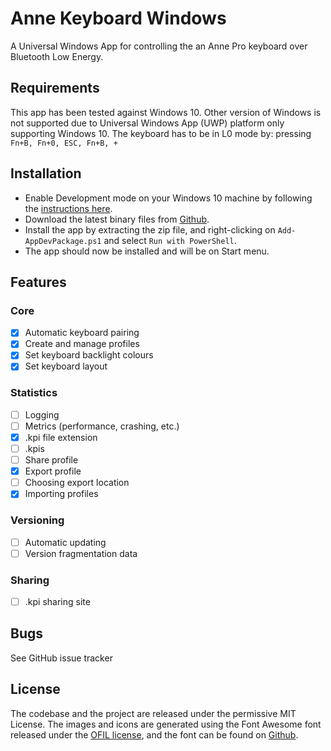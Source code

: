 # Anne Keyboard Windows
A Universal Windows App for controlling the an Anne Pro keyboard over Bluetooth Low Energy.  

## Requirements
This app has been tested against Windows 10. Other version of Windows is not supported due to Universal Windows App (UWP) platform only supporting Windows 10.
The keyboard has to be in L0 mode by: pressing ```Fn+B, Fn+0, ESC, Fn+B, +```

## Installation
* Enable Development mode on your Windows 10 machine by following the [instructions here](https://msdn.microsoft.com/windows/uwp/get-started/enable-your-device-for-development).
* Download the latest binary files from [Github](https://github.com/kprinssu/anne-keyboard-windows/releases). 
* Install the app by extracting the zip file, and right-clicking on ```Add-AppDevPackage.ps1``` and select ```Run with PowerShell```. 
* The app should now be installed and will be on Start menu.

## Features 
### Core
- [x] Automatic keyboard pairing
- [x] Create and manage profiles
- [x] Set keyboard backlight colours
- [x] Set keyboard layout

### Statistics
- [ ] Logging
- [ ] Metrics (performance, crashing, etc.)
- [x] .kpi file extension
- [ ] .kpis
- [ ] Share profile
- [x] Export profile
- [ ] Choosing export location
- [x] Importing profiles

### Versioning
- [ ] Automatic updating
- [ ] Version fragmentation data

### Sharing
- [ ] .kpi sharing site

## Bugs
See GitHub issue tracker

## License
The codebase and the project are released under the permissive MIT License. 
The images and icons are generated using the Font Awesome font released under the [OFIL license](http://scripts.sil.org/OFL), and the font can be found on [Github](http://scripts.sil.org/OFL). 
